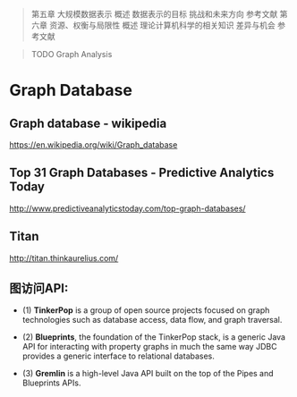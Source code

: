 > 第五章 大规模数据表示
> 概述
> 数据表示的目标
> 挑战和未来方向
> 参考文献
> 第六章 资源、权衡与局限性
> 概述
> 理论计算机科学的相关知识
> 差异与机会
> 参考文献

> TODO Graph Analysis

# Graph Database

## Graph database - wikipedia
https://en.wikipedia.org/wiki/Graph_database

## Top 31 Graph Databases - Predictive Analytics Today
http://www.predictiveanalyticstoday.com/top-graph-databases/

## Titan
http://titan.thinkaurelius.com/

## 图访问API:

+ (1) **TinkerPop** is a group of open source projects focused on graph technologies such
as database access, data flow, and graph traversal.

+ (2) **Blueprints**, the foundation of the TinkerPop stack, is a generic Java API for
interacting with property graphs in much the same way JDBC provides a generic interface
to relational databases.

+ (3) **Gremlin** is a high-level Java API built on the top of the Pipes and Blueprints APIs.
